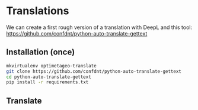 # Translations

We can create a first rough version of a translation with DeepL and this tool: <https://github.com/confdnt/python-auto-translate-gettext>

## Installation (once)

```bash
mkvirtualenv optimetageo-translate
git clone https://github.com/confdnt/python-auto-translate-gettext
cd python-auto-translate-gettext
pip install -r requirements.txt
```

## Translate

```bash

```
